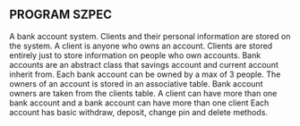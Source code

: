 ## PROGRAM SZPEC

A bank account system. Clients and their personal information are stored on the system. A client is anyone who owns an account.
Clients are stored entirely just to store information on people who own accounts.
Bank accounts are an abstract class that savings account and current account inherit from.
Each bank account can be owned by a max of 3 people. The owners of an account is stored in an associative table.
Bank account owners are taken from the clients table. A client can have more than one bank account and a bank account 
can have more than one client
Each account has basic withdraw, deposit, change pin and delete methods.
